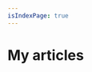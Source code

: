 ```yaml
---
isIndexPage: true
---
```


# My articles

<!-- markdownlint-disable -->
<blog-index startPath="/course-reviews/" />
